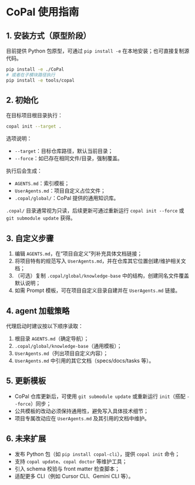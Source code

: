 # CoPal 使用指南

## 1. 安装方式（原型阶段）

目前提供 Python 包原型，可通过 `pip install -e` 在本地安装；也可直接复制源代码。

```bash
pip install -e ./CoPal
# 或者在子模块路径执行
pip install -e tools/copal
```

## 2. 初始化

在目标项目根目录执行：

```bash
copal init --target .
```

选项说明：
- `--target`：目标仓库路径，默认当前目录；
- `--force`：如已存在相同文件/目录，强制覆盖。

执行后会生成：

- `AGENTS.md`：索引模板；
- `UserAgents.md`：项目自定义占位文件；
- `.copal/global/`：CoPal 提供的通用知识库。

`.copal/` 目录通常视为只读，后续更新可通过重新运行 `copal init --force` 或 `git submodule update` 获得。

## 3. 自定义步骤

1. 编辑 `AGENTS.md`，在“项目自定义”列补充具体文档链接；
2. 将项目特有的规范写入 `UserAgents.md`，并在仓库其它位置创建/维护相关文档；
3. （可选）复制 `.copal/global/knowledge-base` 中的结构，创建同名文件覆盖默认说明；
4. 如需 Prompt 模板，可在项目自定义目录自建并在 `UserAgents.md` 链接。

## 4. agent 加载策略

代理启动时建议按以下顺序读取：

1. 根目录 `AGENTS.md`（确定导航）；
2. `.copal/global/knowledge-base`（通用模板）；
3. `UserAgents.md`（列出项目自定义内容）；
4. `UserAgents.md` 中引用的其它文档（specs/docs/tasks 等）。

## 5. 更新模板

- CoPal 仓库更新后，可使用 `git submodule update` 或重新运行 `init`（搭配 `--force`）同步；
- 公共模板的改动必须保持通用性，避免写入具体技术细节；
- 项目专属改动应在 `UserAgents.md` 及其引用的文档中维护。

## 6. 未来扩展

- 发布 Python 包（如 `pip install copal-cli`），提供 `copal init` 命令；
- 支持 `copal update`、`copal doctor` 等维护工具；
- 引入 schema 校验与 front matter 检查脚本；
- 适配更多 CLI（例如 Cursor CLI、Gemini CLI 等）。
